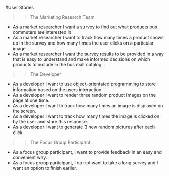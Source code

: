 #User Stories

>> The Marketing Research Team
* As a market researcher I want a survey to find out what products bus commuters are interested in.
* As a market researcher I want to track how many times a product shows up in the survey and how many times the user clicks on a particular image.
* As a market researcher I want the survey results to be provided in a way that is easy to understand and make informed decisions on which products to include in the bus mall catalog.

>>The Developer
* As a developer I want to use object-orientated programming to store information based on the users interaction.
* As a developer I want to render three random product images on the page at one time.
* As a developer I want to track how many times an image is displayed on the screen.
* As a developer I want to track how many times the image is clicked on by the user and store this response.
* As a developer I want to generate 3 new random pictures after each click.

>> The Focus Group Participant
* As a focus group participant, I want to provide feedback in an easy and convenient way.
* As a focus group participant, I do not want to take a long survey and I want an option to finish earlier.